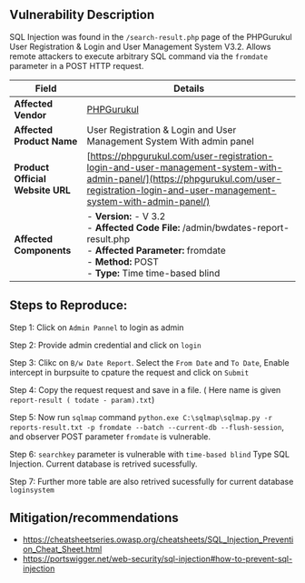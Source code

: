 ## Vulnerability Description

SQL Injection was found in the `/search-result.php` page of the PHPGurukul User Registration & Login and User Management System V3.2. Allows remote attackers to execute arbitrary SQL command  via the `fromdate` parameter in a POST HTTP request.


| **Field**                        | **Details**                                                                                                                                                                                |
|----------------------------------|--------------------------------------------------------------------------------------------------------------------------------------------------------------------------------------------|
| **Affected Vendor**              | [PHPGurukul](https://phpgurukul.com/)                                                                                                                                                      |
| **Affected Product Name**        | User Registration & Login and User Management System With admin panel                                                                                                                      |
| **Product Official Website URL** | [https://phpgurukul.com/user-registration-login-and-user-management-system-with-admin-panel/](https://phpgurukul.com/user-registration-login-and-user-management-system-with-admin-panel/) |
| **Affected Components**          | - **Version:** -  V 3.2 <br>- **Affected Code File:** /admin/bwdates-report-result.php <br>- **Affected Parameter:** fromdate<br>- **Method:** POST <br> - **Type:**  Time time-based blind                                                    |


## Steps to Reproduce:


Step 1: Click on `Admin Pannel` to login as admin

Step 2: Provide admin credential and click on `login`

Step 3: Clikc on `B/w Date Report`. Select the `From Date` and `To Date`, Enable intercept in burpsuite to cpature the request and click on `Submit`

Step 4: Copy the request request and save in a file. ( Here name is given `report-result ( todate - param).txt`)

Step 5: Now run  `sqlmap` command `python.exe C:\sqlmap\sqlmap.py -r reports-result.txt -p fromdate --batch --current-db --flush-session`, and observer POST parameter `fromdate` is vulnerable.

Step 6: `searchkey` parameter is vulnerable with `time-based blind` Type SQL Injection. Current database is retrived sucessfully.

Step 7: Further more table are also retrived sucessfully for current database `loginsystem`


## Mitigation/recommendations

- https://cheatsheetseries.owasp.org/cheatsheets/SQL_Injection_Prevention_Cheat_Sheet.html
- https://portswigger.net/web-security/sql-injection#how-to-prevent-sql-injection


